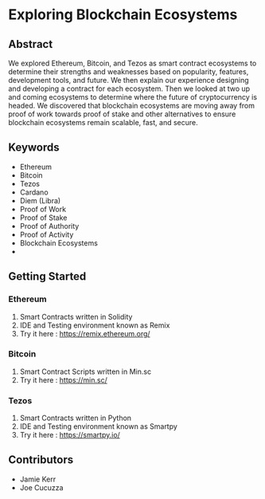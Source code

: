 # Exploring Blockchain Ecosystems

## Abstract

We explored Ethereum, Bitcoin, and Tezos as smart contract ecosystems to determine their strengths and weaknesses based on popularity, features, development tools, and future. We then explain our experience designing and developing a contract for each ecosystem. Then we looked at two up and coming ecosystems to determine where the future of cryptocurrency is headed. We discovered that blockchain ecosystems are moving away from proof of work towards proof of stake and other alternatives to ensure blockchain ecosystems remain scalable, fast, and secure.

## Keywords
* Ethereum
* Bitcoin
* Tezos
* Cardano
* Diem (Libra)
* Proof of Work
* Proof of Stake
* Proof of Authority
* Proof of Activity
* Blockchain Ecosystems
*

## Getting Started
### Ethereum
1. Smart Contracts written in Solidity
2. IDE and Testing environment known as Remix
3. Try it here : https://remix.ethereum.org/

### Bitcoin
1. Smart Contract Scripts written in Min.sc
2. Try it here : https://min.sc/

### Tezos
1. Smart Contracts written in Python
2. IDE and Testing environment known as Smartpy
3. Try it here : https://smartpy.io/


## Contributors

* Jamie Kerr
* Joe Cucuzza

